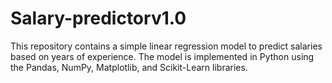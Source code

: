 # Salary-predictorv1.0
This repository contains a simple linear regression model to predict salaries based on years of experience. The model is implemented in Python using the Pandas, NumPy, Matplotlib, and Scikit-Learn libraries.
